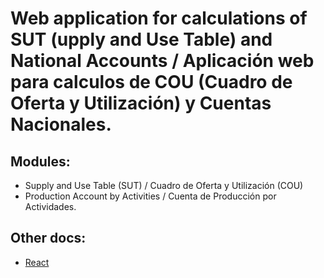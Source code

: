 # Web application for calculations of SUT (upply and Use Table) and National Accounts / Aplicación web para calculos de COU (Cuadro de Oferta y Utilización) y Cuentas Nacionales.

## Modules:
- Supply and Use Table (SUT) / Cuadro de Oferta y Utilización (COU)
- Production Account by Activities / Cuenta de Producción por Actividades.

## Other docs:
- [React](docs/react.md)
